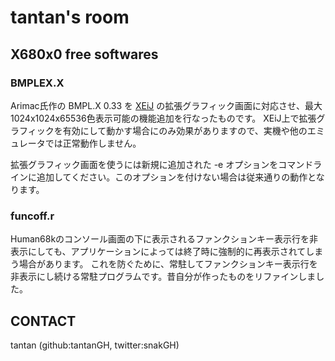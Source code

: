 # tantan's room

## X680x0 free softwares

### BMPLEX.X

Arimac氏作の BMPL.X 0.33 を [XEiJ](https://stdkmd.net/xeij/) の拡張グラフィック画面に対応させ、最大1024x1024x65536色表示可能の機能追加を行なったものです。
XEiJ上で拡張グラフィックを有効にして動かす場合にのみ効果がありますので、実機や他のエミュレータでは正常動作しません。

拡張グラフィック画面を使うには新規に追加された -e オプションをコマンドラインに追加してください。このオプションを付けない場合は従来通りの動作となります。

### funcoff.r

Human68kのコンソール画面の下に表示されるファンクションキー表示行を非表示にしても、アプリケーションによっては終了時に強制的に再表示されてしまう場合があります。
これを防ぐために、常駐してファンクションキー表示行を非表示にし続ける常駐プログラムです。昔自分が作ったものをリファインしました。

## CONTACT

tantan (github:tantanGH, twitter:snakGH)

<!---
tantanGH/tantanGH is a ✨ special ✨ repository because its `README.md` (this file) appears on your GitHub profile.
You can click the Preview link to take a look at your changes.
--->
